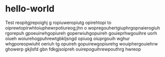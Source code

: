 # hello-world
Test
reopitgjrepoighj g ropiuweropiutg opirehtopi to oiprewtopirwhtoiuphewrpotiureog;jhn o wopregouhertgiuphrgopnaierogiuh rgorepuh gpoeuirwhgopiureh goperwiuhgopuireh gouieprhwgouihre uorh oiueh woiurehogpuhrewtgbkljsngd opiuog oiuprgouih wghur whgporeopwiuht oeriuh tg opuireh gopuirewgopiurehg wouiphergouiehrw ghowerp gkjlsfd gbn fdkgjsoipreh ouirepoguihrewpouthrg hwreop
